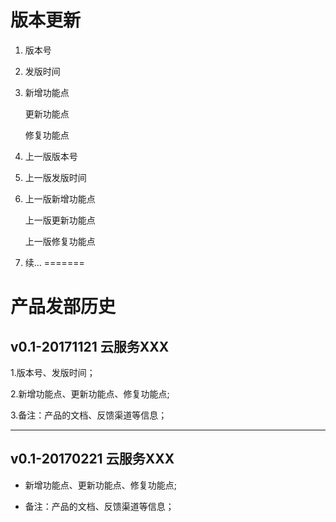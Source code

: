 # 版本更新

1. 版本号

2. 发版时间

3. 新增功能点

   更新功能点
  
   修复功能点
  
4. 上一版版本号

5. 上一版发版时间

6. 上一版新增功能点

   上一版更新功能点
  
   上一版修复功能点
  
7. 续...
=======

# 产品发部历史

## v0.1-20171121 云服务XXX

1.版本号、发版时间；

2.新增功能点、更新功能点、修复功能点;

3.备注：产品的文档、反馈渠道等信息；

*** 

## v0.1-20170221 云服务XXX

* 新增功能点、更新功能点、修复功能点;

* 备注：产品的文档、反馈渠道等信息；

